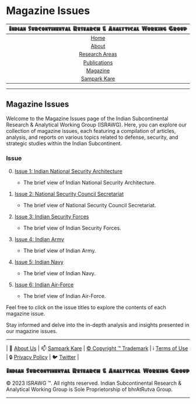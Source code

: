 # **Magazine Issues**

| [![ISRAWG Logo](../text_logo.png)](https://israwg.github.io) |
| :-------------------------------------------------:       |
| [Home](../home.md)                                        |
| [About](../aboutus/about.md)                              |
| [Research Areas](../aboutus/research.md)                  |
| [Publications](../publication/publications.md)            |
| [Magazine](magazine.md)                                   |
| [Sampark Kare](../aboutus/sampark.md)                     |

___

## Magazine Issues

Welcome to the Magazine Issues page of the Indian Subcontinental Research & Analytical Working Group (ISRAWG). Here, you can explore our collection of magazine issues, each featuring a compilation of articles, analysis, and reports on various topics related to defense, security, and strategic studies within the Indian Subcontinent.

### Issue

0. [Issue 1: Indian National Security Architecture](issue1.md)
   - The brief view of Indian National Security Architecture.

1. [Issue 2: National Security Council Secretariat](issue2.md)
   - The brief view of National Security Council Secretariat.

2. [Issue 3: Indian Security Forces](issue3.md)
   - The brief view of Indian Security Forces.

3. [Issue 4: Indian Army](issue4.md)
   - The brief view of Indian Army.

4. [Issue 5: Indian Navy](issue5.md)
   - The brief view of Indian Navy.

5. [Issue 6: Indian Air-Force](issue6.md)
   - The brief view of Indian Air-Force.

Feel free to click on the issue titles to explore the contents of each magazine issue.

Stay informed and delve into the in-depth analysis and insights presented in our magazine issues.

___

| 📝 [About Us](../aboutus/about.md) | 📫 [Sampark Kare](../aboutus/sampark.md) | [© Copyright ™️ Trademark](../aboutus/copyright&trademark.md) | ℹ️  [Terms of Use](../aboutus/termsofuse.md) | 🔒 [Privacy Policy](../aboutus/privacy&policy.md) | 🐦 [Twitter](https://twitter.com/israwg_) |

![Indian Subcontinental Research & Analytical Working Group (ISRAWG)](../text_logo.png)

© 2023 ISRAWG ™️. All rights reserved. Indian Subcontinental Research & Analytical Working Group is Sole Proprietorship of bhrAtRutva Group.

___
